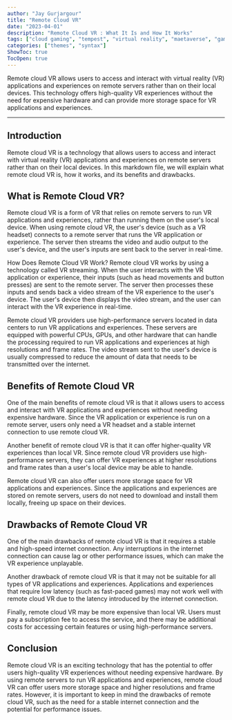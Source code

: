 ```yaml
---
author: "Jay Gurjargour"
title: "Remote Cloud VR"
date: "2023-04-01"
description: "Remote Cloud VR : What It Is and How It Works"
tags: ["cloud gaming", "tempest", "virtual reality", "maetaverse", "gaming"]
categories: ["themes", "syntax"]
ShowToc: true
TocOpen: true
---
```


Remote cloud VR allows users to access and interact with virtual reality (VR) applications and experiences on remote servers rather than on their local devices. This technology offers high-quality VR experiences without the need for expensive hardware and can provide more storage space for VR applications and experiences.
<!--more-->
---



## Introduction
Remote cloud VR is a technology that allows users to access and interact with virtual reality (VR) applications and experiences on remote servers rather than on their local devices. In this markdown file, we will explain what remote cloud VR is, how it works, and its benefits and drawbacks.

## What is Remote Cloud VR?
Remote cloud VR is a form of VR that relies on remote servers to run VR applications and experiences, rather than running them on the user's local device. When using remote cloud VR, the user's device (such as a VR headset) connects to a remote server that runs the VR application or experience. The server then streams the video and audio output to the user's device, and the user's inputs are sent back to the server in real-time.

How Does Remote Cloud VR Work?
Remote cloud VR works by using a technology called VR streaming. When the user interacts with the VR application or experience, their inputs (such as head movements and button presses) are sent to the remote server. The server then processes these inputs and sends back a video stream of the VR experience to the user's device. The user's device then displays the video stream, and the user can interact with the VR experience in real-time.

Remote cloud VR providers use high-performance servers located in data centers to run VR applications and experiences. These servers are equipped with powerful CPUs, GPUs, and other hardware that can handle the processing required to run VR applications and experiences at high resolutions and frame rates. The video stream sent to the user's device is usually compressed to reduce the amount of data that needs to be transmitted over the internet.

## Benefits of Remote Cloud VR
One of the main benefits of remote cloud VR is that it allows users to access and interact with VR applications and experiences without needing expensive hardware. Since the VR application or experience is run on a remote server, users only need a VR headset and a stable internet connection to use remote cloud VR.

Another benefit of remote cloud VR is that it can offer higher-quality VR experiences than local VR. Since remote cloud VR providers use high-performance servers, they can offer VR experiences at higher resolutions and frame rates than a user's local device may be able to handle.

Remote cloud VR can also offer users more storage space for VR applications and experiences. Since the applications and experiences are stored on remote servers, users do not need to download and install them locally, freeing up space on their devices.

## Drawbacks of Remote Cloud VR
One of the main drawbacks of remote cloud VR is that it requires a stable and high-speed internet connection. Any interruptions in the internet connection can cause lag or other performance issues, which can make the VR experience unplayable.

Another drawback of remote cloud VR is that it may not be suitable for all types of VR applications and experiences. Applications and experiences that require low latency (such as fast-paced games) may not work well with remote cloud VR due to the latency introduced by the internet connection.

Finally, remote cloud VR may be more expensive than local VR. Users must pay a subscription fee to access the service, and there may be additional costs for accessing certain features or using high-performance servers.

## Conclusion
Remote cloud VR is an exciting technology that has the potential to offer users high-quality VR experiences without needing expensive hardware. By using remote servers to run VR applications and experiences, remote cloud VR can offer users more storage space and higher resolutions and frame rates. However, it is important to keep in mind the drawbacks of remote cloud VR, such as the need for a stable internet connection and the potential for performance issues.